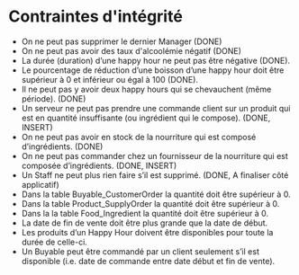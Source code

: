 # Contraintes d'intégrité
* On ne peut pas supprimer le dernier Manager (DONE)
* On ne peut pas avoir des taux d'alcoolémie négatif (DONE)
* La durée (duration) d’une happy hour ne peut pas être négative (DONE).
* Le pourcentage de réduction d’une boisson d’une happy hour doit être supérieur à 0 et inférieur ou égal à 100 (DONE).
* Il ne peut pas y avoir deux happy hours qui se chevauchent (même période). (DONE)
* Un serveur ne peut pas prendre une commande client sur un produit qui est en quantité insuffisante (ou ingrédient qui le compose). (DONE, INSERT)
* On ne peut pas avoir en stock de la nourriture qui est composé d’ingrédients. (DONE)
* On ne peut pas commander chez un fournisseur de la nourriture qui est composée d’ingrédients. (DONE, INSERT)
* Un Staff ne peut plus rien faire s’il est supprimé. (DONE, A finaliser côté applicatif)
* Dans la table Buyable_CustomerOrder la quantité doit être supérieur à 0.
* Dans la table Product_SupplyOrder la quantité doit être supérieur à 0.
* Dans la la table Food_Ingredient la quantité doit être supérieur à 0.
* La date de fin de vente doit être plus grande que la date de début.
* Les produits d’un Happy Hour doivent être disponibles pour toute la durée de celle-ci.
* Un Buyable peut être commandé par un client seulement s’il est disponible (i.e. date de commande entre date début et fin de vente).
